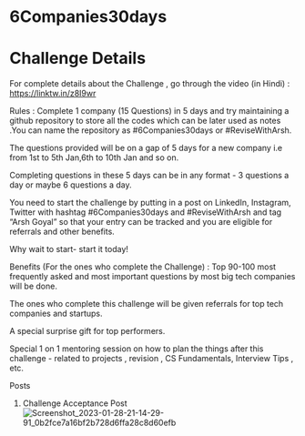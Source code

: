 # 6Companies30days

# Challenge Details

For complete details about the Challenge , go through the video (in Hindi) : https://linktw.in/z8I9wr

Rules :
Complete 1 company (15 Questions) in 5 days and try maintaining a github repository to store all the codes which can be later used as notes .You can name the repository as #6Companies30days or #ReviseWithArsh.

The questions provided will be on a gap of 5 days for a new company i.e from 1st to 5th Jan,6th to 10th Jan and so on.

Completing questions in these 5 days can be in any format - 3 questions a day or maybe 6 questions a day.

You need to start the challenge by putting in a post on LinkedIn, Instagram, Twitter with hashtag #6Companies30days and #ReviseWithArsh and tag “Arsh Goyal” so that your entry can be tracked and you are eligible for referrals and other benefits.

Why wait to start- start it today!

Benefits (For the ones who complete the Challenge) :
Top 90-100 most frequently asked and most important questions by most big tech companies will be done.

The ones who complete this challenge will be given referrals for top tech companies and startups.

A special surprise gift for top performers.

Special 1 on 1 mentoring session on how to plan the things after this challenge - related to projects , revision , CS Fundamentals, Interview Tips , etc.

Posts
1. Challenge Acceptance Post
![Screenshot_2023-01-28-21-14-29-91_0b2fce7a16bf2b728d6ffa28c8d60efb](https://user-images.githubusercontent.com/64514465/215276140-17bc1c2f-e8c2-4bf5-9e90-715de4171f5a.jpg)
